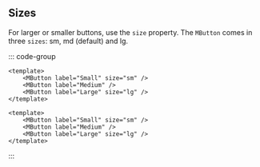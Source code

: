 ## Sizes

For larger or smaller buttons, use the `size` property. The `MButton` comes in three `sizes`: sm, md (default) and lg.

<DemoContainer>
	<MButton label="Small" size="sm" />
	<MButton label="Medium" />
	<MButton label="Large" size="lg" />
</DemoContainer>

::: code-group

```vue [Composition API]
<template>
	<MButton label="Small" size="sm" />
	<MButton label="Medium" />
	<MButton label="Large" size="lg" />
</template>
```

```vue [Options API]
<template>
	<MButton label="Small" size="sm" />
	<MButton label="Medium" />
	<MButton label="Large" size="lg" />
</template>
```

:::

